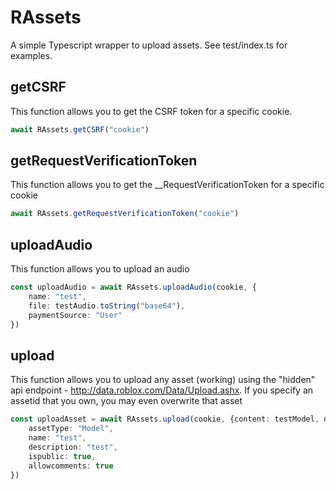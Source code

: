 # RAssets
A simple Typescript wrapper to upload assets. See test/index.ts for examples.

## getCSRF
This function allows you to get the CSRF token for a specific cookie.
```ts
await RAssets.getCSRF("cookie")
```

## getRequestVerificationToken
This function allows you to get the __RequestVerificationToken for a specific cookie
```ts
await RAssets.getRequestVerificationToken("cookie")
```

## uploadAudio
This function allows you to upload an audio
```ts
const uploadAudio = await RAssets.uploadAudio(cookie, {
    name: "test",
    file: testAudio.toString("base64"),
    paymentSource: "User"
})
```

## upload
This function allows you to upload any asset (working) using the "hidden" api endpoint - http://data.roblox.com/Data/Upload.ashx. If you specify an assetid that you own, you may even overwrite that asset
```ts
const uploadAsset = await RAssets.upload(cookie, {content: testModel, name: "test", type: "rbxm"}, {
    assetType: "Model",
    name: "test",
    description: "test",
    ispublic: true,
    allowcomments: true
})
```